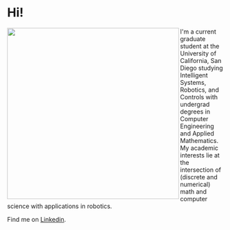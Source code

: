 # Hi!

<img src="https://wakatime.com/share/@f23ad580-043d-4d88-9237-2819770bfe2a/31d2f17e-eccd-4a5f-b170-d57f95c5ed22.svg" width=400 align="left"/>

I'm a current graduate student at the University of California, San Diego studying Intelligent Systems, Robotics, and Controls with undergrad degrees in Computer Engineering and Applied Mathematics. My academic interests lie at the intersection of (discrete and numerical) math and computer science with applications in robotics.

Find me on [Linkedin](https://linkedin.com/in/jiahonglong).
